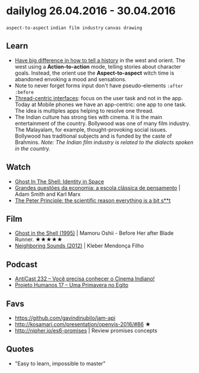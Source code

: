 # dailylog 26.04.2016 - 30.04.2016

`aspect-to-aspect` `indian film industry` `canvas drawing`

## Learn

- [Have big difference in how to tell a history](http://www.cloudscapecomics.com/2011/07/06/an-introduction-to-graphic-novels-sequences/) in the west and orient. The west using a **Action-to-action** mode, telling stories about character goals. Instead, the orient use the **Aspect-to-aspect** witch time is abandoned envoking a mood and sensations.
- Note to never forget forms input don't have pseudo-elements `:after` `:before`
- [Thread-centric interfaces](http://dangrover.com/blog/2016/04/20/bots-wont-replace-apps.html): focus on the user task and not in the app. Today at Mobile phones we have an app-centric: one app to one task. The idea is multiples apps helping to resolve one thread.
- The Indian culture has strong ties with cinema. It is the main entertainment of the country. Bollywood was one of many film industry. The Malayalam, for example, thought-provoking social issues. Bollywood has traditional subjects and is funded by the caste of Brahmins. _Note: The Indian film industry is related to the dialects spoken in the country._

## Watch

- [Ghost In The Shell: Identity in Space](https://www.youtube.com/watch?v=gXTnl1FVFBw)
- [Grandes questões da economia: a escola clássica de pensamento](https://www.youtube.com/watch?v=M4WcIHvtWPY) | Adam Smith and Karl Marx
- [The Peter Principle: the scientific reason everything is a bit s**t](https://vimeo.com/163389806)

## Film

- [Ghost in the Shell (1995)](http://letterboxd.com/zehfernandes/film/ghost-in-the-shell/) | Mamoru Oshii - Before Her after Blade Runner. ★★★★★
- [Neighboring Sounds (2012)](http://letterboxd.com/zehfernandes/film/neighboring-sounds/) | Kleber Mendonça Filho

## Podcast

- [AntiCast 232 – Você precisa conhecer o Cinema Indiano!](http://www.b9.com.br/64654/podcasts/anticast/anticast-232-voce-precisa-conhecer-o-cinema-indiano/)
- [Projeto Humanos 17 – Uma Primavera no Egito](http://www.b9.com.br/64540/podcasts/projeto-humanos/projeto-humanos-17-uma-primavera-no-egito-s02e07/)

## Favs

- https://github.com/gavindinubilo/jam-api
- http://kosamari.com/presentation/openvis-2016/#86 ★
- http://nipher.io/es6-promises | Review promises concepts

## Quotes

- "Easy to learn, impossible to master"
